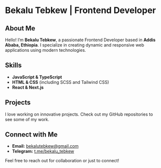 # Bekalu Tebkew | Frontend Developer

## About Me

Hello! I’m **Bekalu Tebkew**, a passionate Frontend Developer based in **Addis Ababa, Ethiopia**. I specialize in creating dynamic and responsive web applications using modern technologies.

## Skills

- **JavaScript & TypeScript**
- **HTML & CSS** (including SCSS and Tailwind CSS)
- **React & Next.js**

## Projects

I love working on innovative projects. Check out my GitHub repositories to see some of my work.

## Connect with Me

- **Email:** [bekalutebkew@gmail.com](mailto:bekalutebkew@gmail.com)
- **Telegram:** [t.me/bekalu_tebkew](https://t.me/bekalu_tebkew)

Feel free to reach out for collaboration or just to connect!
